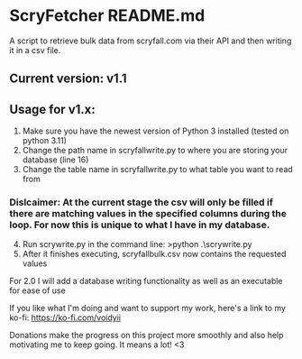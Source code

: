 # ScryFetcher README.md
A script to retrieve bulk data from scryfall.com via their API and then writing it in a csv file.
## Current version: v1.1

## Usage for v1.x:
1. Make sure you have the newest version of Python 3 installed (tested on python 3.11)
2. Change the path name in scryfallwrite.py to where you are storing your database (line 16)
3. Change the table name in scryfallwrite.py to what table you want to read from
### Dislcaimer: At the current stage the csv will only be filled if there are matching values in the specified columns during the loop. For now this is unique to what I have in my database.
4. Run scrywrite.py in the command line: >python .\scrywrite.py
5. After it finishes executing, scryfallbulk.csv now contains the requested values

For 2.0 I will add a database writing functionality as well as an executable for ease of use

If you like what I'm doing and want to support my work, here's a link to my ko-fi: https://ko-fi.com/voidyii

Donations make the progress on this project more smoothly and also help motivating me to keep going. It means a lot! <3
